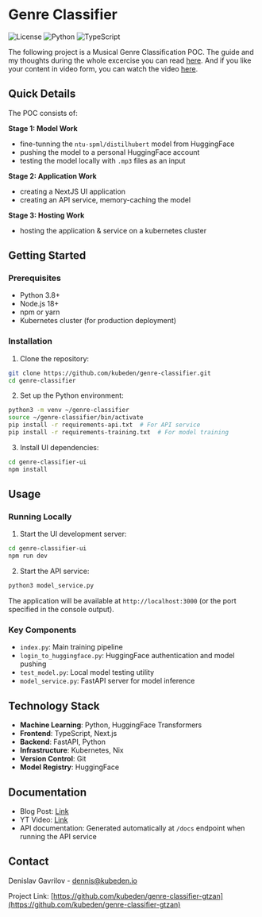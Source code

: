 # Genre Classifier

![License](https://img.shields.io/badge/license-MIT-blue.svg)
![Python](https://img.shields.io/badge/python-v3.8+-blue.svg)
![TypeScript](https://img.shields.io/badge/typescript-%5E5.0.0-blue)

The following project is a Musical Genre Classification POC. The guide and my thoughts during the whole excercise you can read [here](#). And if you like your content in video form, you can watch the video [here](#).

## Quick Details

The POC consists of:

**Stage 1: Model Work**

- fine-tunning the `ntu-spml/distilhubert` model from HuggingFace
- pushing the model to a personal HuggingFace account
- testing the model locally with `.mp3` files as an input

**Stage 2: Application Work**

- creating a NextJS UI application
- creating an API service, memory-caching the model

**Stage 3: Hosting Work**

- hosting the application & service on a kubernetes cluster

## Getting Started

### Prerequisites

- Python 3.8+
- Node.js 18+
- npm or yarn
- Kubernetes cluster (for production deployment)

### Installation

1. Clone the repository:
```bash
git clone https://github.com/kubeden/genre-classifier.git
cd genre-classifier
```

2. Set up the Python environment:
```bash
python3 -m venv ~/genre-classifier
source ~/genre-classifier/bin/activate
pip install -r requirements-api.txt  # For API service
pip install -r requirements-training.txt  # For model training
```

3. Install UI dependencies:
```bash
cd genre-classifier-ui
npm install
```

## Usage

### Running Locally

1. Start the UI development server:
```bash
cd genre-classifier-ui
npm run dev
```

2. Start the API service:
```bash
python3 model_service.py
```

The application will be available at `http://localhost:3000` (or the port specified in the console output).

### Key Components

- `index.py`: Main training pipeline
- `login_to_huggingface.py`: HuggingFace authentication and model pushing
- `test_model.py`: Local model testing utility
- `model_service.py`: FastAPI server for model inference

## Technology Stack

- **Machine Learning**: Python, HuggingFace Transformers
- **Frontend**: TypeScript, Next.js
- **Backend**: FastAPI, Python
- **Infrastructure**: Kubernetes, Nix
- **Version Control**: Git
- **Model Registry**: HuggingFace

## Documentation

- Blog Post: [Link](#)
- YT Video: [Link](#)
- API documentation: Generated automatically at `/docs` endpoint when running the API service

## Contact

Denislav Gavrilov - [dennis@kubeden.io](mailto:dennis@kubeden.io)

Project Link: [https://github.com/kubeden/genre-classifier-gtzan](https://github.com/kubeden/genre-classifier-gtzan)